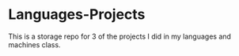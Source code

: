 # Languages-Projects
This is a storage repo for 3 of the projects I did in my languages and machines class.
